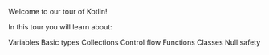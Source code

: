 Welcome to our tour of Kotlin!

In this tour you will learn about:

Variables
Basic types
Collections
Control flow
Functions
Classes
Null safety